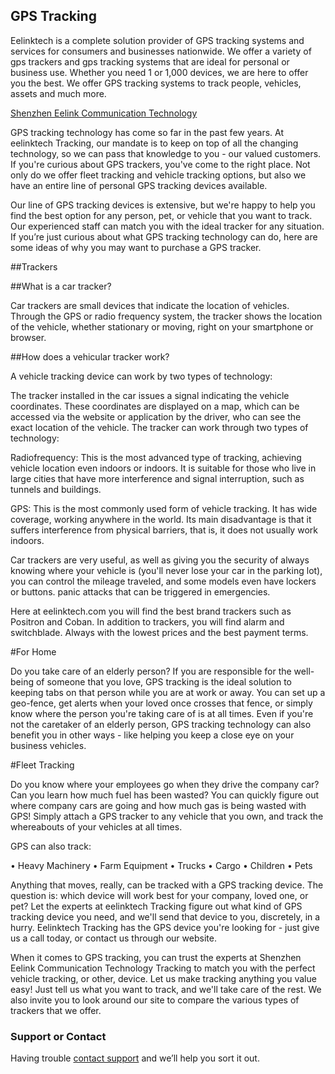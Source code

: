 ## GPS Tracking

Eelinktech is a complete solution provider of GPS tracking systems and services for consumers and businesses nationwide. We offer a variety of gps trackers and gps tracking systems that are ideal for personal or business use. Whether you need 1 or 1,000 devices, we are here to offer you the best. We offer GPS tracking systems to track people, vehicles, assets and much more.

[Shenzhen Eelink Communication Technology](https://www.eelinktech.com/gps-vehicle-tracker/)

GPS tracking technology has come so far in the past few years. At eelinktech Tracking, our mandate is to keep on top of all the changing technology, so we can pass that knowledge to you - our valued customers. If you're curious about GPS trackers, you've come to the right place. Not only do we offer fleet tracking and vehicle tracking options, but also we have an entire line of personal GPS tracking devices available.

Our line of GPS tracking devices is extensive, but we're happy to help you find the best option for any person, pet, or vehicle that you want to track. Our experienced staff can match you with the ideal tracker for any situation. If you’re just curious about what GPS tracking technology can do, here are some ideas of why you may want to purchase a GPS tracker.

##Trackers

##What is a car tracker?

Car trackers are small devices that indicate the location of vehicles. Through the GPS or radio frequency system, the tracker shows the location of the vehicle, whether stationary or moving, right on your smartphone or browser.

##How does a vehicular tracker work?

A vehicle tracking device can work by two types of technology:

The tracker installed in the car issues a signal indicating the vehicle coordinates. These coordinates are displayed on a map, which can be accessed via the website or application by the driver, who can see the exact location of the vehicle. The tracker can work through two types of technology:

Radiofrequency: This is the most advanced type of tracking, achieving vehicle location even indoors or indoors. It is suitable for those who live in large cities that have more interference and signal interruption, such as tunnels and buildings.

GPS: This is the most commonly used form of vehicle tracking. It has wide coverage, working anywhere in the world. Its main disadvantage is that it suffers interference from physical barriers, that is, it does not usually work indoors.

Car trackers are very useful, as well as giving you the security of always knowing where your vehicle is (you'll never lose your car in the parking lot), you can control the mileage traveled, and some models even have lockers or buttons. panic attacks that can be triggered in emergencies.

Here at eelinktech.com you will find the best brand trackers such as Positron and Coban. In addition to trackers, you will find alarm and switchblade. Always with the lowest prices and the best payment terms.

#For Home

Do you take care of an elderly person? If you are responsible for the well-being of someone that you love, GPS tracking is the ideal solution to keeping tabs on that person while you are at work or away. You can set up a geo-fence, get alerts when your loved once crosses that fence, or simply know where the person you're taking care of is at all times. Even if you're not the caretaker of an elderly person, GPS tracking technology can also benefit you in other ways - like helping you keep a close eye on your business vehicles.


#Fleet Tracking

Do you know where your employees go when they drive the company car? Can you learn how much fuel has been wasted? You can quickly figure out where company cars are going and how much gas is being wasted with GPS! Simply attach a GPS tracker to any vehicle that you own, and track the whereabouts of your vehicles at all times.

GPS can also track:

•	Heavy Machinery
•	Farm Equipment
•	Trucks
•	Cargo
•	Children
•	Pets

Anything that moves, really, can be tracked with a GPS tracking device. The question is: which device will work best for your company, loved one, or pet? Let the experts at eelinktech Tracking figure out what kind of GPS tracking device you need, and we'll send that device to you, discretely, in a hurry. Eelinktech Tracking has the GPS device you're looking for - just give us a call today, or contact us through our website.

When it comes to GPS tracking, you can trust the experts at Shenzhen Eelink Communication Technology Tracking to match you with the perfect vehicle tracking, or other, device. Let us make tracking anything you value easy! Just tell us what you want to track, and we'll take care of the rest. We also invite you to look around our site to compare the various types of trackers that we offer.

### Support or Contact

Having trouble [contact support](https://www.eelinktech.com/contact-us) and we’ll help you sort it out.

